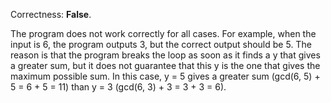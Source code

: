 Correctness: **False**.

The program does not work correctly for all cases. For example, when the input is 6, the program outputs 3, but the correct output should be 5. The reason is that the program breaks the loop as soon as it finds a y that gives a greater sum, but it does not guarantee that this y is the one that gives the maximum possible sum. In this case, y = 5 gives a greater sum (gcd(6, 5) + 5 = 6 + 5 = 11) than y = 3 (gcd(6, 3) + 3 = 3 + 3 = 6).
